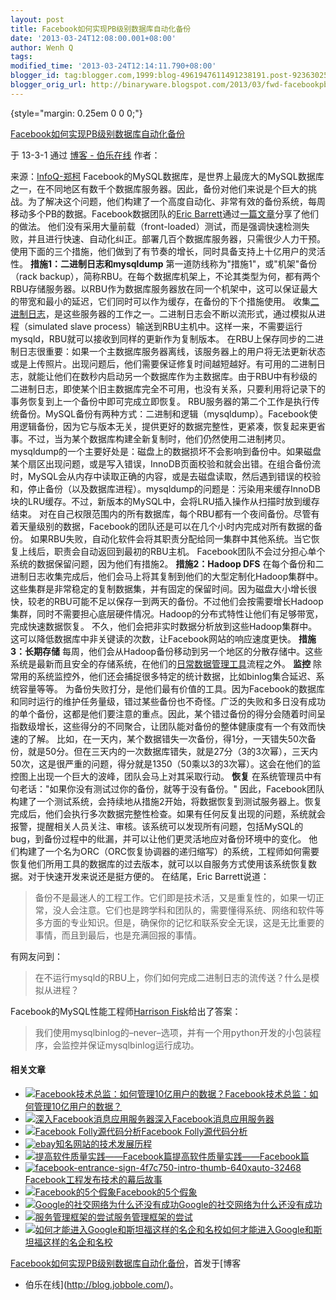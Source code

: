 ```yaml
---
layout: post
title: Facebook如何实现PB级别数据库自动化备份
date: '2013-03-24T12:08:00.001+08:00'
author: Wenh Q
tags:
modified_time: '2013-03-24T12:14:11.790+08:00'
blogger_id: tag:blogger.com,1999:blog-4961947611491238191.post-92363025141937092
blogger_orig_url: http://binaryware.blogspot.com/2013/03/fwd-facebookpb.html
---
```




 {style="margin: 0.25em 0 0 0;"}

[Facebook如何实现PB级别数据库自动化备份](http://blog.jobbole.com/34500/?utm_source=rss&utm_medium=rss&utm_campaign=facebook%25e5%25a6%2582%25e4%25bd%2595%25e5%25ae%259e%25e7%258e%25b0pb%25e7%25ba%25a7%25e5%2588%25ab%25e6%2595%25b0%25e6%258d%25ae%25e5%25ba%2593%25e8%2587%25aa%25e5%258a%25a8%25e5%258c%2596%25e5%25a4%2587%25e4%25bb%25bd)

于 13-3-1 通过 [博客 - 伯乐在线](http://blog.jobbole.com/) 作者：


来源：[InfoQ-郑柯](http://www.infoq.com/cn/news/2013/02/facebook-mysql-backup)
Facebook的MySQL数据库，是世界上最庞大的MySQL数据库之一，在不同地区有数千个数据库服务器。因此，备份对他们来说是个巨大的挑战。为了解决这个问题，他们构建了一个高度自动化、非常有效的备份系统，每周移动多个PB的数据。Facebook数据团队的[Eric
Barrett](http://www.facebook.com/ehb)通过[一篇文章](http://www.facebook.com/notes/facebook-engineering/under-the-hood-automated-backups/10151239431923920)分享了他们的做法。
他们没有采用大量前载（front-loaded）测试，而是强调快速检测失败，并且进行快速、自动化纠正。部署几百个数据库服务器，只需很少人力干预。使用下面的三个措施，他们做到了有节奏的增长，同时具备支持上十亿用户的灵活性。
**措施1：二进制日志和mysqldump**
第一道防线称为"措施1"，或"机架"备份（rack
backup），简称RBU。在每个数据库机架上，不论其类型为何，都有两个RBU存储服务器。以RBU作为数据库服务器放在同一个机架中，这可以保证最大的带宽和最小的延迟，它们同时可以作为缓存，在备份的下个措施使用。
收集[二进制日志](http://dev.mysql.com/doc/refman/5.1/en/binary-log.html)，是这些服务器的工作之一。二进制日志会不断以流形式，通过模拟从进程（simulated
slave
process）输送到RBU主机中。这样一来，不需要运行mysqld，RBU就可以接收到同样的更新作为复制版本。
在RBU上保存同步的二进制日志很重要：如果一个主数据库服务器离线，该服务器上的用户将无法更新状态或是上传照片。出现问题后，他们需要保证修复时间越短越好。有可用的二进制日志，就能让他们在数秒内启动另一个数据库作为主数据库。由于RBU中有秒级的二进制日志，即使某个旧主数据库完全不可用，也没有关系，只要利用将记录下的事务恢复到上一个备份中即可完成立即恢复。
RBU服务器的第二个工作是执行传统备份。MySQL备份有两种方式：二进制和逻辑（mysqldump）。Facebook使用逻辑备份，因为它与版本无关，提供更好的数据完整性，更紧凑，恢复起来更省事。不过，当为某个数据库构建全新复制时，他们仍然使用二进制拷贝。
mysqldump的一个主要好处是：磁盘上的数据损坏不会影响到备份中。如果磁盘某个扇区出现问题，或是写入错误，InnoDB页面校验和就会出错。在组合备份流时，MySQL会从内存中读取正确的内容，或是去磁盘读取，然后遇到错误的校验和，停止备份（以及数据库进程）。mysqldump的问题是：污染用来缓存InnoDB块的LRU缓存。不过，新版本的MySQL中，会将LRU插入操作从扫描时放到缓存结束。
对在自己权限范围内的所有数据库，每个RBU都有一个夜间备份。尽管有着天量级别的数据，Facebook的团队还是可以在几个小时内完成对所有数据的备份。
如果RBU失败，自动化软件会将其职责分配给同一集群中其他系统。当它恢复上线后，职责会自动返回到最初的RBU主机。
Facebook团队不会过分担心单个系统的数据保留问题，因为他们有措施2。
**措施2：Hadoop DFS**
在每个备份和二进制日志收集完成后，他们会马上将其复制到他们的大型定制化Hadoop集群中。这些集群是非常稳定的复制数据集，并有固定的保留时间。因为磁盘大小增长很快，较老的RBU可能不足以保存一到两天的备份。不过他们会按需要增长Hadoop集群，同时不需要担心底层硬件情况。Hadoop的分布式特性让他们有足够带宽，完成快速数据恢复。
不久，他们会把非实时数据分析放到这些Hadoop集群中。这可以降低数据库中非关键读的次数，让Facebook网站的响应速度更快。
**措施3：长期存储**
每周，他们会从Hadoop备份移动到另一个地区的分散存储中。这些系统是最新而且安全的存储系统，在他们的[日常数据管理工具](https://www.facebook.com/note.php?note_id=10150275248698920)流程之外。
**监控**
除常用的系统监控外，他们还会捕捉很多特定的统计数据，比如binlog集合延迟、系统容量等等。
为备份失败打分，是他们最有价值的工具。因为Facebook的数据库和同时运行的维护任务量级，错过某些备份也不奇怪。广泛的失败和多日没有成功的单个备份，这都是他们要注意的重点。因此，某个错过备份的得分会随着时间呈指数级增长，这些得分的不同聚合，让团队能对备份的整体健康度有一个有效而快速的了解。
比如，在一天内，某个数据错失一次备份，得1分，一天错失50次备份，就是50分。但在三天内的一次数据库错失，就是27分（3的3次幂），三天内50次，这是很严重的问题，得分就是1350（50乘以3的3次幂）。这会在他们的监控图上出现一个巨大的波峰，团队会马上对其采取行动。
**恢复**
在系统管理员中有句老话："如果你没有测试过你的备份，就等于没有备份。"
因此，Facebook团队构建了一个测试系统，会持续地从措施2开始，将数据恢复到测试服务器上。恢复完成后，他们会执行多次数据完整性检查。如果有任何反复出现的问题，系统就会报警，提醒相关人员关注、审核。该系统可以发现所有问题，包括MySQL的bug，到备份过程中的纰漏，并可以让他们更灵活地应对备份环境中的变化。
他们构建了一个名为ORC（ORC恢复协调器的递归缩写）的系统，工程师如何需要恢复他们所用工具的数据库的过去版本，就可以以自服务方式使用该系统恢复数据。对于快速开发来说还是挺方便的。
在结尾，Eric Barrett说道：

> 备份不是最迷人的工程工作。它们即是技术活，又是重复性的，如果一切正常，没人会注意。它们也是跨学科和团队的，需要懂得系统、网络和软件等多方面的专业知识。但是，确保你的记忆和联系安全无误，这是无比重要的事情，而且到最后，也是充满回报的事情。

有网友问到：

> 在不运行mysqld的RBU上，你们如何完成二进制日志的流传送？什么是模拟从进程？

Facebook的MySQL性能工程师[Harrison
Fisk](http://www.facebook.com/harrison.fisk)给出了答案：

> 我们使用mysqlbinlog的–never–选项，并有一个用python开发的小包装程序，会监控并保证mysqlbinlog运行成功。

#### 相关文章

-   [![Facebook技术总监：如何管理10亿用户的数据？]()](http://blog.jobbole.com/32804/)[Facebook技术总监：如何管理10亿用户的数据？](http://blog.jobbole.com/32804/)
-   [![深入Facebook消息应用服务器]()](http://blog.jobbole.com/740/)[深入Facebook消息应用服务器](http://blog.jobbole.com/740/)
-   [![Facebook
    Folly源代码分析]()](http://blog.jobbole.com/24093/)[Facebook
    Folly源代码分析](http://blog.jobbole.com/24093/)
-   [![ebay]()](http://blog.jobbole.com/20330/)[知名网站的技术发展历程](http://blog.jobbole.com/20330/)
-   [![提高软件质量实践――Facebook篇]()](http://blog.jobbole.com/29907/)[提高软件质量实践――Facebook篇](http://blog.jobbole.com/29907/)
-   [![facebook-entrance-sign-4f7c750-intro-thumb-640xauto-32468]()](http://blog.jobbole.com/16966/)[Facebook工程发布技术的幕后故事](http://blog.jobbole.com/16966/)
-   [![Facebook的5个假象]()](http://blog.jobbole.com/240/)[Facebook的5个假象](http://blog.jobbole.com/240/)
-   [![Google的社交网络为什么还没有成功]()](http://blog.jobbole.com/87/)[Google的社交网络为什么还没有成功](http://blog.jobbole.com/87/)
-   [![服务管理框架的尝试]()](http://blog.jobbole.com/1227/)[服务管理框架的尝试](http://blog.jobbole.com/1227/)
-   [![如何才能进入Google和斯坦福这样的名企和名校]()](http://blog.jobbole.com/768/)[如何才能进入Google和斯坦福这样的名企和名校](http://blog.jobbole.com/768/)

[Facebook如何实现PB级别数据库自动化备份](http://blog.jobbole.com/34500/)，首发于[博客
- 伯乐在线](http://blog.jobbole.com/)。
